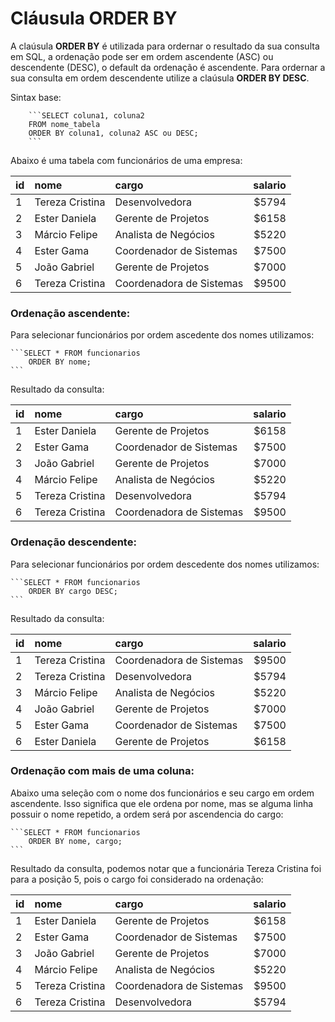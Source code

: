 # Cláusula ORDER BY

A claúsula **ORDER BY** é utilizada para ordernar o resultado da sua consulta em SQL, a ordenação pode ser em ordem ascendente (ASC) ou descendente (DESC), o default da ordenação é ascendente. Para ordernar a sua consulta em ordem descendente utilize a claúsula **ORDER BY DESC**.

Sintax base:

        ```SELECT coluna1, coluna2
        FROM nome_tabela
        ORDER BY coluna1, coluna2 ASC ou DESC;
        ```

Abaixo é uma tabela com funcionários de uma empresa:

| id | nome | cargo | salario |
| - |:-------------|:-----| --:|
| 1 | Tereza Cristina | Desenvolvedora | $5794 |
| 2 |	Ester Daniela | Gerente de Projetos | $6158 |
| 3 |	Márcio Felipe | Analista de Negócios | $5220 |
| 4	|      Ester Gama | Coordenador de Sistemas | $7500 |
| 5	|    João Gabriel | Gerente de Projetos | $7000 |
| 6	| Tereza Cristina | Coordenadora de Sistemas  | $9500 |

### Ordenação ascendente:

Para selecionar funcionários por ordem ascedente dos nomes utilizamos:

    ```SELECT * FROM funcionarios
        ORDER BY nome;
    ```

Resultado da consulta:

| id | nome | cargo | salario |
| - |:-------------|:-----| --:|
| 1 |	Ester Daniela | Gerente de Projetos | $6158 |
| 2	|      Ester Gama | Coordenador de Sistemas | $7500 |
| 3	|    João Gabriel | Gerente de Projetos | $7000 |
| 4 |	Márcio Felipe | Analista de Negócios | $5220 |
| 5 | Tereza Cristina | Desenvolvedora | $5794 |
| 6	| Tereza Cristina | Coordenadora de Sistemas  | $9500 |


### Ordenação descendente:

Para selecionar funcionários por ordem descedente dos nomes utilizamos:

    ```SELECT * FROM funcionarios
        ORDER BY cargo DESC;
    ```
Resultado da consulta:

| id | nome | cargo | salario |
| - |:-------------|:-----| --:|
| 1 | Tereza Cristina | Coordenadora de Sistemas  | $9500 |
| 2 | Tereza Cristina | Desenvolvedora | $5794 |
| 3 |	Márcio Felipe | Analista de Negócios | $5220 |   
| 4	|    João Gabriel | Gerente de Projetos | $7000 |
| 5	|      Ester Gama | Coordenador de Sistemas | $7500 |
| 6 |	Ester Daniela | Gerente de Projetos | $6158 |
 

### Ordenação com mais de uma coluna:

Abaixo uma seleção com o nome dos funcionários e seu cargo em ordem ascendente. Isso significa que ele ordena por nome, mas se alguma linha possuir o nome repetido, a ordem será por ascendencia do cargo:

    ```SELECT * FROM funcionarios
        ORDER BY nome, cargo;
    ```
Resultado da consulta, podemos notar que a funcionária Tereza Cristina foi para a posição 5, pois o cargo foi considerado na ordenação:

| id | nome | cargo | salario |
| - |:-------------|:-----| --:|
| 1 |	Ester Daniela | Gerente de Projetos | $6158 |
| 2	|      Ester Gama | Coordenador de Sistemas | $7500 |
| 3	|    João Gabriel | Gerente de Projetos | $7000 |
| 4 |	Márcio Felipe | Analista de Negócios | $5220 |
| 5	| Tereza Cristina | Coordenadora de Sistemas  | $9500 |
| 6 | Tereza Cristina | Desenvolvedora | $5794 |